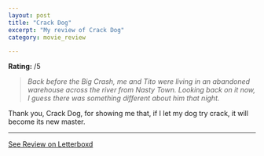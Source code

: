```yaml
---
layout: post
title: "Crack Dog"
excerpt: "My review of Crack Dog"
category: movie_review

---
```


**Rating:** /5

<blockquote><i>Back before the Big Crash, me and Tito were living in an abandoned warehouse across the river from Nasty Town. Looking back on it now, I guess there was something different about him that night.</i></blockquote>

Thank you, Crack Dog, for showing me that, if I let my dog try crack, it will become its new master.

<hr>

[See Review on Letterboxd](https://boxd.it/6UIOFt)
